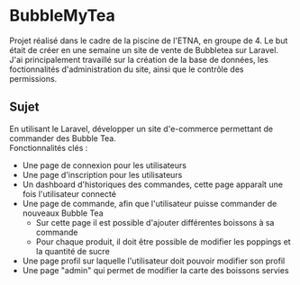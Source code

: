 # BubbleMyTea
Projet réalisé dans le cadre de la piscine de l'ETNA, en groupe de 4. Le but était de créer en une semaine un site de vente de Bubbletea sur Laravel.
J'ai principalement travaillé sur la création de la base de données, les foctionnalités d'administration du site, ainsi que le contrôle des permissions.

## Sujet
En utilisant le Laravel, développer un site d'e-commerce permettant de commander des Bubble Tea.  
Fonctionnalités clés :
- Une page de connexion pour les utilisateurs
- Une page d'inscription pour les utilisateurs
- Un dashboard d'historiques des commandes, cette page apparaît une fois l'utilisateur connecté
- Une page de commande, afin que l'utilisateur puisse commander de nouveaux Bubble Tea
  - Sur cette page il est possible d'ajouter différentes boissons à sa commande
  - Pour chaque produit, il doit être possible de modifier les poppings et la quantité de sucre
- Une page profil sur laquelle l'utilisateur doit pouvoir modifier son profil
- Une page "admin" qui permet de modifier la carte des boissons servies
